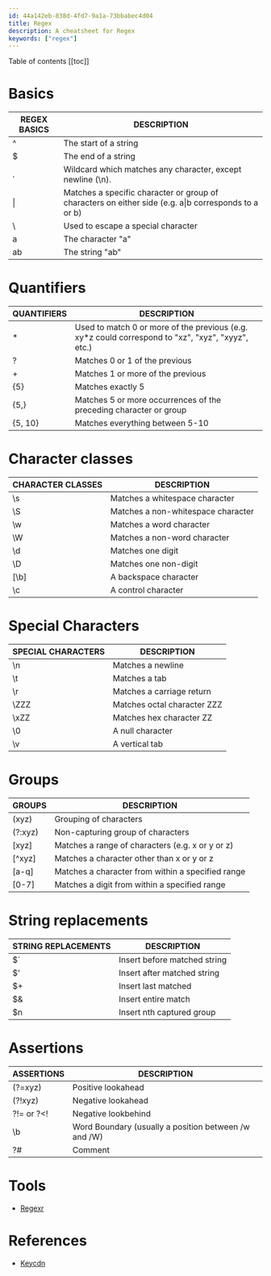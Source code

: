 ```yaml
---
id: 44a142eb-838d-4fd7-9a1a-73bbabec4d04
title: Regex
description: A cheatsheet for Regex
keywords: ["regex"]
---
```


Table of contents
[[toc]]

# Basics

| REGEX BASICS | DESCRIPTION |
| --- | --- |
| ^ | The start of a string |
| $ | The end of a string |
| . | Wildcard which matches any character, except newline (\n). |
| \| | Matches a specific character or group of characters on either side (e.g. a\|b corresponds to a or b) |
| \\ | Used to escape a special character |
| a | The character "a" |
| ab | The string "ab" |

# Quantifiers

| QUANTIFIERS | DESCRIPTION |
| --- | --- |
| * | Used to match 0 or more of the previous (e.g. xy*z could correspond to "xz", "xyz", "xyyz", etc.) |
| ? | Matches 0 or 1 of the previous |
| + | Matches 1 or more of the previous |
| {5} | Matches exactly 5 |
| {5,} | Matches 5 or more occurrences of the preceding character or group |
| {5, 10} | Matches everything between 5-10 |

# Character classes

| CHARACTER CLASSES | DESCRIPTION |
| --- | --- |
| \s | Matches a whitespace character |
| \S | Matches a non-whitespace character |
| \w | Matches a word character |
| \W | Matches a non-word character |
| \d | Matches one digit |
| \D | Matches one non-digit |
| [\b] | A backspace character |
| \c | A control character |

# Special Characters

| SPECIAL CHARACTERS | DESCRIPTION |
| --- | --- |
| \n | Matches a newline |
| \t | Matches a tab |
| \r | Matches a carriage return |
| \ZZZ | Matches octal character ZZZ |
| \xZZ | Matches hex character ZZ |
| \0 | A null character |
| \v | A vertical tab |

# Groups

| GROUPS | DESCRIPTION |
| --- | --- |
| (xyz) | Grouping of characters |
| (?:xyz) | Non-capturing group of characters |
| [xyz] | Matches a range of characters (e.g. x or y or z) |
| [^xyz] | Matches a character other than x or y or z |
| [a-q] | Matches a character from within a specified range |
| [0-7] | Matches a digit from within a specified range |

# String replacements

| STRING REPLACEMENTS | DESCRIPTION |
| --- | --- |
| $` | Insert before matched string |
| $' | Insert after matched string |
| $+ | Insert last matched |
| $& | Insert entire match |
| $n | Insert nth captured group |

# Assertions

| ASSERTIONS | DESCRIPTION |
| --- | --- |
| (?=xyz) | Positive lookahead |
| (?!xyz) | Negative lookahead |
| ?!= or ?<! | Negative lookbehind |
| \b | Word Boundary (usually a position between /w and /W) |
| ?# | Comment |

# Tools
- [Regexr](https://regexr.com/)

# References
- [Keycdn](https://www.keycdn.com/support/regex-cheat-sheet)
